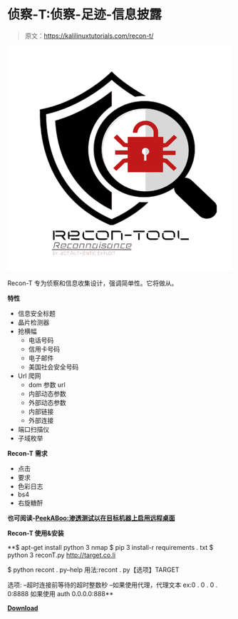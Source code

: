 # 侦察-T:侦察-足迹-信息披露

> 原文：<https://kalilinuxtutorials.com/recon-t/>

[![Recon-T : Reconnaisance – Footprinting – Information Disclosure](img//6bfe8c1a0677f17e0574c62331acfce6.png "Recon-T : Reconnaisance – Footprinting – Information Disclosure")](https://1.bp.blogspot.com/-JDSwRctVdBg/XNZPKWO2BiI/AAAAAAAAAO0/0BOaPy2jcmEbDX4fhNtqApLSE5mvnyiOQCLcBGAs/s1600/reconT%2B%25281%2529.png)

Recon-T 专为侦察和信息收集设计，强调简单性。它将做从。

**特性**

*   信息安全标题
*   晶片检测器
*   抢横幅
    *   电话号码
    *   信用卡号码
    *   电子邮件
    *   美国社会安全号码
*   Url 爬网
    *   dom 参数 url
    *   内部动态参数
    *   外部动态参数
    *   内部链接
    *   外部连接
*   端口扫描仪
*   子域枚举

**Recon-T** **需求**

*   点击
*   要求
*   色彩日志
*   bs4
*   右旋糖酐

**也可阅读-[PeekABoo:渗透测试以在目标机器上启用远程桌面](https://kalilinuxtutorials.com/peekaboo-penetration-testing-remote-desktop/)**

**Recon-T 使用&安装**

**$ apt-get install python 3 nmap
$ pip 3 install-r requirements . txt
$ python 3 reconT.py http://target.co.li

$ python recont . py–help
用法:recont . py【选项】TARGET

选项:
–超时连接前等待的超时整数秒
–如果使用代理，代理文本 ex:0 . 0 . 0 . 0:8888 如果使用 auth
0.0.0.0:888**

[**Download**](https://github.com/jaxBCD/ReconT)